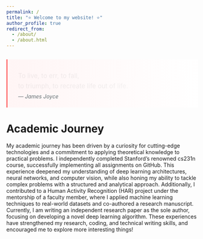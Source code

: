 ```yaml
---
permalink: /
title: "⭐ Welcome to my website! ⭐"
author_profile: true
redirect_from: 
  - /about/
  - /about.html
---
```



<!-- <div style="text-align: center; font-family: 'Cormorant Garamond', serif; font-size: 1.4em; line-height: 1.8; margin: 2em 0; color: #3d3d3d;">

<span style="font-size: 2.5em; line-height: 0; color: #b87333;">“</span>  
To live,  
to err,  
to fall,  
to triumph,  
to recreate life out of life.  
<span style="font-size: 2.5em; line-height: 0; color: #b87333;">”</span>  

<small style="display: block; margin-top: 1em; letter-spacing: 0.1em; color: #7a7a7a;">  
― James Joyce  
</small>  

</div> -->

<blockquote style="border-left: 3px solid #ff6b6b; padding: 1.5em 2em; margin: 2em 0; background: linear-gradient(90deg, #fff5f5 0%, #ffffff 100%); font-family: 'Inter', sans-serif; position: relative;">

<p style="font-size: 1.2em; line-height: 1.6; color: #2d3436; margin: 0; 
   background: linear-gradient(90deg, #2d3436 50%, transparent 100%);
   -webkit-background-clip: text;
   -webkit-text-fill-color: transparent;
   animation: fadeIn 1.5s ease-out;">
To live, to err, to fall,<br> 
to triumph, to recreate life out of life.
</p>

<footer style="margin-top: 1em; font-style: italic; color: #636e72;">
— James Joyce
</footer>

<style>
@keyframes fadeIn {
  from { opacity: 0; transform: translateY(10px); }
  to { opacity: 1; transform: translateY(0); }
}
</style>

</blockquote>

Academic Journey
======
My academic journey has been driven by a curiosity for cutting-edge technologies and a commitment to
applying theoretical knowledge to practical problems. I independently completed Stanford’s renowned
cs231n course, successfully implementing all assignments on GitHub. This experience deepened my
understanding of deep learning architectures, neural networks, and computer vision, while also honing
my ability to tackle complex problems with a structured and analytical approach. Additionally, I
contributed to a Human Activity Recognition (HAR) project under the mentorship of a faculty member, where I applied machine learning techniques to real-world datasets and co-authored a research
manuscript. Currently, I am writing an independent research paper as the sole author, focusing on
developing a novel deep learning algorithm. These experiences have strengthened my research, coding, and technical writing skills, and encouraged me to explore more interesting things! 

<!-- Getting started
======
1. Register a GitHub account if you don't have one and confirm your e-mail (required!)
1. Fork [this template](https://github.com/academicpages/academicpages.github.io) by clicking the "Use this template" button in the top right. 
1. Go to the repository's settings (rightmost item in the tabs that start with "Code", should be below "Unwatch"). Rename the repository "[your GitHub username].github.io", which will also be your website's URL.
1. Set site-wide configuration and create content & metadata (see below -- also see [this set of diffs](http://archive.is/3TPas) showing what files were changed to set up [an example site](https://getorg-testacct.github.io) for a user with the username "getorg-testacct")
1. Upload any files (like PDFs, .zip files, etc.) to the files/ directory. They will appear at https://[your GitHub username].github.io/files/example.pdf.  
1. Check status by going to the repository settings, in the "GitHub pages" section

Create content & metadata
------
For site content, there is one markdown file for each type of content, which are stored in directories like _publications, _talks, _posts, _teaching, or _pages. For example, each talk is a markdown file in the [_talks directory](https://github.com/academicpages/academicpages.github.io/tree/master/_talks). At the top of each markdown file is structured data in YAML about the talk, which the theme will parse to do lots of cool stuff. The same structured data about a talk is used to generate the list of talks on the [Talks page](https://academicpages.github.io/talks), each [individual page](https://academicpages.github.io/talks/2012-03-01-talk-1) for specific talks, the talks section for the [CV page](https://academicpages.github.io/cv), and the [map of places you've given a talk](https://academicpages.github.io/talkmap.html) (if you run this [python file](https://github.com/academicpages/academicpages.github.io/blob/master/talkmap.py) or [Jupyter notebook](https://github.com/academicpages/academicpages.github.io/blob/master/talkmap.ipynb), which creates the HTML for the map based on the contents of the _talks directory).

**Markdown generator**

The repository includes [a set of Jupyter notebooks](https://github.com/academicpages/academicpages.github.io/tree/master/markdown_generator
) that converts a CSV containing structured data about talks or presentations into individual markdown files that will be properly formatted for the Academic Pages template. The sample CSVs in that directory are the ones I used to create my own personal website at stuartgeiger.com. My usual workflow is that I keep a spreadsheet of my publications and talks, then run the code in these notebooks to generate the markdown files, then commit and push them to the GitHub repository. -->
